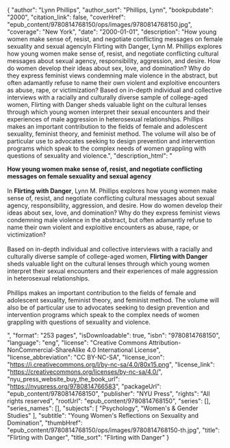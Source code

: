 {
  "author": "Lynn Phillips",
  "author_sort": "Phillips, Lynn",
  "bookpubdate": "2000",
  "citation_link": false,
  "coverHref": "epub_content/9780814768150/ops/images/9780814768150.jpg",
  "coverage": "New York",
  "date": "2000-01-01",
  "description": "How young women make sense of, resist, and negotiate conflicting messages on female sexuality and sexual agencyIn Flirting with Danger, Lynn M. Phillips explores how young women make sense of, resist, and negotiate conflicting cultural messages about sexual agency, responsibility, aggression, and desire. How do women develop their ideas about sex, love, and domination? Why do they express feminist views condemning male violence in the abstract, but often adamantly refuse to name their own violent and exploitive encounters as abuse, rape, or victimization? Based on in-depth individual and collective interviews with a racially and culturally diverse sample of college-aged women, Flirting with Danger sheds valuable light on the cultural lenses through which young women interpret their sexual encounters and their experiences of male aggression in heterosexual relationships. Phillips makes an important contribution to the fields of female and adolescent sexuality, feminist theory, and feminist method. The volume will also be of particular use to advocates seeking to design prevention and intervention programs which speak to the complex needs of women grappling with questions of sexuality and violence.",
  "description_html": "<p><b>How young women make sense of, resist, and negotiate conflicting messages on female sexuality and sexual agency</b><br><br>In <b>Flirting with Danger</b>, Lynn M. Phillips explores how young women make sense of, resist, and negotiate conflicting cultural messages about sexual agency, responsibility, aggression, and desire. How do women develop their ideas about sex, love, and domination? Why do they express feminist views condemning male violence in the abstract, but often adamantly refuse to name their own violent and exploitive encounters as abuse, rape, or victimization?<br><br> Based on in-depth individual and collective interviews with a racially and culturally diverse sample of college-aged women, <b>Flirting with Danger</b> sheds valuable light on the cultural lenses through which young women interpret their sexual encounters and their experiences of male aggression in heterosexual relationships.<br><br> Phillips makes an important contribution to the fields of female and adolescent sexuality, feminist theory, and feminist method. The volume will also be of particular use to advocates seeking to design prevention and intervention programs which speak to the complex needs of women grappling with questions of sexuality and violence.</p>",
  "format": "253 pages",
  "isDownloadable": true,
  "isbn": "9780814768150",
  "language": "eng",
  "license": "Creative Commons Attribution-NonCommercial-ShareAlike 4.0 International License",
  "license_abbreviation": "CC BY-NC-SA",
  "license_icon": "https://i.creativecommons.org/l/by-nc-sa/4.0/80x15.png",
  "license_link": "https://creativecommons.org/licenses/by-nc-sa/4.0/",
  "nyu_press_website_buy_the_book_url": "https://nyupress.org/9780814766583",
  "packageUrl": "epub_content/9780814768150",
  "publisher": "NYU Press",
  "rights": "All rights reserved",
  "rootUrl": "epub_content/9780814768150",
  "series": [],
  "series_names": [],
  "subjects": [
    "Psychology",
    "Women's & Gender Studies"
  ],
  "subtitle": "Young Women's Reflections on Sexuality and Domination",
  "thumbHref": "epub_content/9780814768150/ops/images/9780814768150-th.jpg",
  "title": "Flirting with Danger",
  "title_sort": "Flirting with Danger"
}
